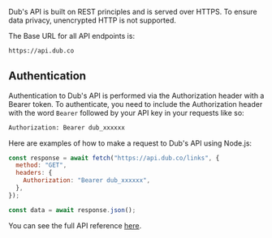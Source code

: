 Dub's API is built on REST principles and is served over HTTPS. To ensure data privacy, unencrypted HTTP is not supported.

The Base URL for all API endpoints is:

```bash
https://api.dub.co
```

## Authentication

Authentication to Dub's API is performed via the Authorization header with a Bearer token. To authenticate, you need to include the Authorization header with the word `Bearer` followed by your API key in your requests like so:

```bash
Authorization: Bearer dub_xxxxxx
```

Here are examples of how to make a request to Dub's API using Node.js:

```javascript
const response = await fetch("https://api.dub.co/links", {
  method: "GET",
  headers: {
    Authorization: "Bearer dub_xxxxxx",
  },
});

const data = await response.json();
```

You can see the full API reference [here](https://dub.co/docs/api-reference/introduction).
